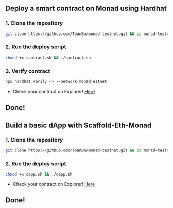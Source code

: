 ## Deploy a smart contract on Monad using Hardhat
### 1. Clone the repository
```Bash
git clone https://github.com/ToanBm/monad-testnet.git && cd monad-testnet
```
### 2. Run the deploy script
```bash
chmod +x contract.sh && ./contract.sh
```
### 3. Verify contract
```bash
npx hardhat verify <> --network monadTestnet
```
- Check your contract on Explorer! [Here](https://monad-testnet.socialscan.io/)

## Done!

## Build a basic dApp with Scaffold-Eth-Monad
### 1. Clone the repository
```Bash
git clone https://github.com/ToanBm/monad-testnet.git && cd monad-testnet
```
### 2. Run the deploy script
```bash
chmod +x dapp.sh && ./dapp.sh
```

- Check your contract on Explorer! [Here](https://monad-testnet.socialscan.io/)

## Done!


